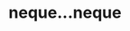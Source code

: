 ---
title: neque...neque
meaning: neither...nor
ch: [five, six, mt, mt5thru7, 7r]
pos: conjunction
six: y
---